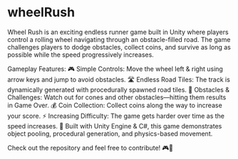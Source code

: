# wheelRush
Wheel Rush is an exciting endless runner game built in Unity where players control a rolling wheel navigating through an obstacle-filled road. The game challenges players to dodge obstacles, collect coins, and survive as long as possible while the speed progressively increases.

Gameplay Features:
🎮 Simple Controls: Move the wheel left & right using arrow keys and jump to avoid obstacles.
🛣️ Endless Road Tiles: The track is dynamically generated with procedurally spawned road tiles.
🚧 Obstacles & Challenges: Watch out for cones and other obstacles—hitting them results in Game Over.
💰 Coin Collection: Collect coins along the way to increase your score.
⚡ Increasing Difficulty: The game gets harder over time as the speed increases.
🔹 Built with Unity Engine & C#, this game demonstrates object pooling, procedural generation, and physics-based movement.

 Check out the repository and feel free to contribute! 🎮🚀
